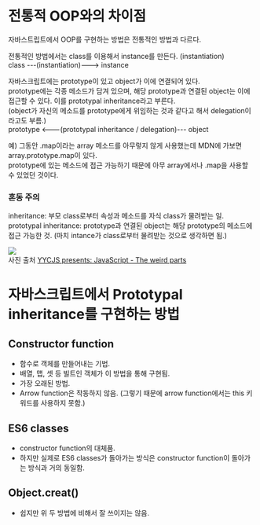 # 전통적 OOP와의 차이점

자바스트립트에서 OOP를 구현하는 방법은 전통적인 방법과 다르다.

전통적인 방법에서는 class를 이용해서 instance를 만든다. (instantiation)  
class ---(instantiation)---> instance

자바스크립트에는 prototype이 있고 object가 이에 연결되어 있다.  
prototype에는 각종 메소드가 담겨 있으며, 해당 prototype과 연결된 object는 이에 접근할 수 있다. 이를 prototypal inheritance라고 부른다.  
(object가 자신의 메소드를 prototype에게 위임하는 것과 같다고 해서 delegation이라고도 부름.)  
prototype <---(prototypal inheritance / delegation)--- object

예)
그동안 .map이라는 array 메소드를 아무렇지 않게 사용했는데 MDN에 가보면 array.prototype.map이 있다.  
prototype에 있는 메소드에 접근 가능하기 때문에 아무 array에서나 .map을 사용할 수 있었던 것이다.

### 혼동 주의

inheritance: 부모 class로부터 속성과 메소드를 자식 class가 물려받는 일.  
prototypal inheritance: prototype과 연결된 object는 해당 prototype의 메소드에 접근 가능한 것. (마치 intance가 class로부터 물려받는 것으로 생각하면 됨.)

![](https://miro.medium.com/max/700/1*dianRzNAQevG4-ZXUfxpDg.png)  
사진 출처 [YYCJS presents: JavaScript - The weird parts](https://www.youtube.com/watch?v=MihuqHhnFVo&list=PLi1YoijCHs8XjmuVv4Y4kDC2cOUZqjEIL&index=2)

# 자바스크립트에서 Prototypal inheritance를 구현하는 방법

## Constructor function

- 함수로 객체를 만들어내는 기법.
- 배열, 맵, 셋 등 빌트인 객체가 이 방법을 통해 구현됨.
- 가장 오래된 방법.
- Arrow function은 작동하지 않음. (그렇기 때문에 arrow function에서는 this 키워드를 사용하지 못함.)

## ES6 classes

- constructor function의 대체품.
- 하지만 실제로 ES6 classes가 돌아가는 방식은 constructor function이 돌아가는 방식과 거의 동일함.

## Object.creat()

- 쉽지만 위 두 방법에 비해서 잘 쓰이지는 않음.
